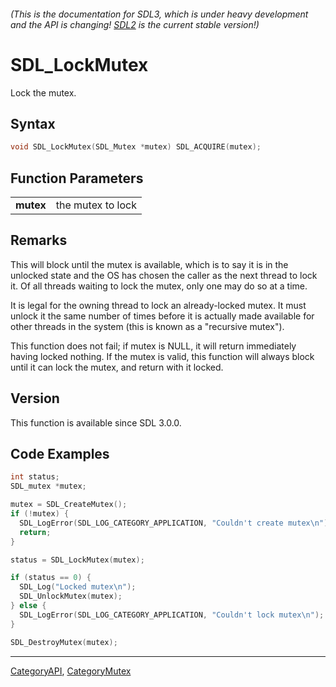 ###### (This is the documentation for SDL3, which is under heavy development and the API is changing! [SDL2](https://wiki.libsdl.org/SDL2/) is the current stable version!)
# SDL_LockMutex

Lock the mutex.

## Syntax

```c
void SDL_LockMutex(SDL_Mutex *mutex) SDL_ACQUIRE(mutex);

```

## Function Parameters

|               |                   |
| ------------- | ----------------- |
| **mutex**     | the mutex to lock |

## Remarks

This will block until the mutex is available, which is to say it is in the
unlocked state and the OS has chosen the caller as the next thread to lock
it. Of all threads waiting to lock the mutex, only one may do so at a time.

It is legal for the owning thread to lock an already-locked mutex. It must
unlock it the same number of times before it is actually made available for
other threads in the system (this is known as a "recursive mutex").

This function does not fail; if mutex is NULL, it will return immediately
having locked nothing. If the mutex is valid, this function will always
block until it can lock the mutex, and return with it locked.

## Version

This function is available since SDL 3.0.0.

## Code Examples

<!-- # Begin Mutex Example -->
```c
int status;
SDL_mutex *mutex;

mutex = SDL_CreateMutex();
if (!mutex) {
  SDL_LogError(SDL_LOG_CATEGORY_APPLICATION, "Couldn't create mutex\n");
  return;
}

status = SDL_LockMutex(mutex);

if (status == 0) {
  SDL_Log("Locked mutex\n");
  SDL_UnlockMutex(mutex);
} else {
  SDL_LogError(SDL_LOG_CATEGORY_APPLICATION, "Couldn't lock mutex\n");
}

SDL_DestroyMutex(mutex);
```
<!-- # End Mutex Example -->

----
[CategoryAPI](CategoryAPI.md), [CategoryMutex](CategoryMutex.md)
